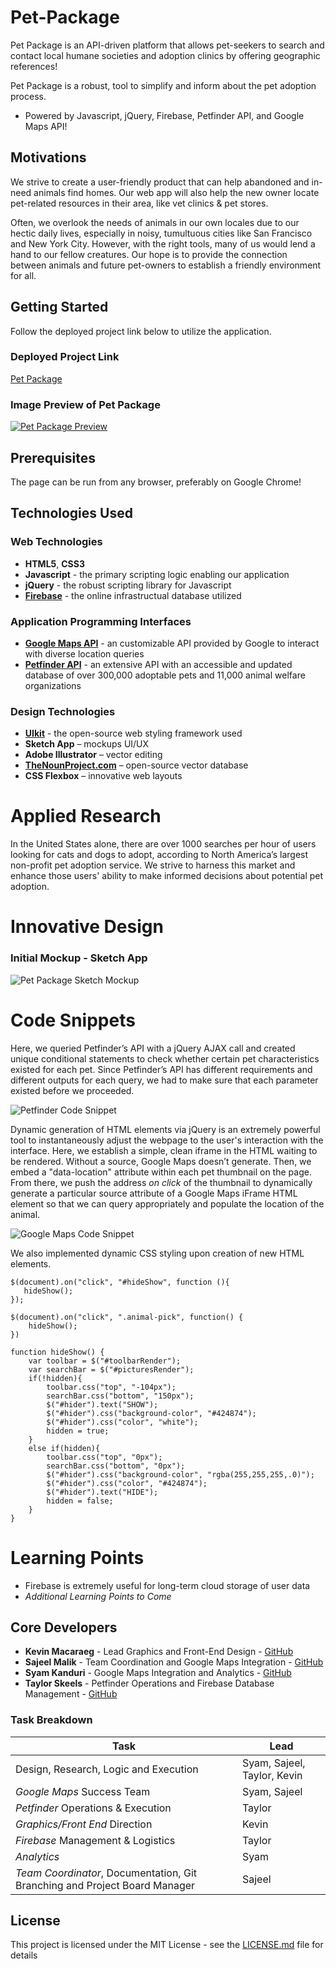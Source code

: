 # Pet-Package

Pet Package is an API-driven platform that allows pet-seekers to search and contact local humane societies and adoption clinics by offering geographic references!

Pet Package is a robust, tool to simplify and inform about the pet adoption process.

* Powered by Javascript, jQuery, Firebase, Petfinder API, and Google Maps API!

## Motivations

We strive to create a user-friendly product that can help abandoned and in-need animals find homes. Our web app will also help the new owner locate pet-related resources in their area, like vet clinics & pet stores.

Often, we overlook the needs of animals in our own locales due to our hectic daily lives, especially in noisy, tumultuous cities like San Francisco and New York City. However, with the right tools, many of us would lend a hand to our fellow creatures. Our hope is to provide the connection between animals and future pet-owners to establish a friendly environment for all.

## Getting Started

Follow the deployed project link below to utilize the application.

### Deployed Project Link
<!-- make a link to the deployed site -->
 
[Pet Package](skeeis.github.io/Pet-Package/)


### Image Preview of Pet Package
<!-- take a picture of the image and add it into the readme  -->
[![Pet Package Preview](https://raw.githubusercontent.com/SkeeIs/Pet-Package/master/img/Preview1.PNG "Pet Package")](skeeis.github.io/Pet-Package/)

## Prerequisites

The page can be run from any browser, preferably on Google Chrome!

## Technologies Used

### Web Technologies
* **HTML5**, **CSS3** 
* **Javascript** - the primary scripting logic enabling our application
* **jQuery** - the robust scripting library for Javascript
* [**Firebase**](https://firebase.google.com/) - the online infrastructual database utilized

### Application Programming Interfaces
* [**Google Maps API**](https://developers.google.com/maps/documentation/javascript/tutorial) - an customizable API provided by Google to interact with diverse location queries
* [**Petfinder API**](https://www.petfinder.com/developers/api-docs) - an extensive API with an accessible and updated database of over 300,000 adoptable pets and 11,000 animal welfare organizations

### Design Technologies
* [**UIkit**](https://getuikit.com/) - the open-source web styling framework used
* **Sketch App** – mockups UI/UX
* **Adobe Illustrator** – vector editing
* [**TheNounProject.com**](https://thenounproject.com) – open-source vector database
* **CSS Flexbox** – innovative web layouts

# Applied Research

In the United States alone, there are over 1000 searches per hour of users looking for cats and dogs to adopt, according to North America’s largest non-profit pet adoption service. We strive to harness this market and enhance those users' ability to make informed decisions about potential pet adoption.

# Innovative Design

### Initial Mockup - Sketch App
![Pet Package Sketch Mockup](https://raw.githubusercontent.com/SkeeIs/Pet-Package/master/graphics/Query.png "Mockup")

# Code Snippets
<!-- put snippets of code inside ``` ``` so it will look like code -->
<!-- if you want to put blockquotes use a > -->

Here, we queried Petfinder’s API with a jQuery AJAX call and created unique conditional statements to check whether certain pet characteristics existed for each pet. Since Petfinder’s API has different requirements and different outputs for each query, we had to make sure that each parameter existed before we proceeded. 

![Petfinder Code Snippet](https://raw.githubusercontent.com/SkeeIs/Pet-Package/master/img/CodeSnip1.PNG "Petfinder API")

Dynamic generation of HTML elements via jQuery is an extremely powerful tool to instantaneously adjust the webpage to the user's interaction with the interface. Here, we establish a simple, clean iframe in the HTML waiting to be rendered. Without a source, Google Maps doesn’t generate.
Then, we embed a "data-location" attribute within each pet thumbnail on the page. From there, we push the address *on click* of the thumbnail to dynamically generate a particular source attribute of a Google Maps iFrame HTML element so that we can query appropriately and populate the location of the animal.

![Google Maps Code Snippet](https://raw.githubusercontent.com/SkeeIs/Pet-Package/master/img/CodeSnip.PNG "Google Maps API")

We also implemented dynamic CSS styling upon creation of new HTML elements. 

```
$(document).on("click", "#hideShow", function (){
   hideShow();
});

$(document).on("click", ".animal-pick", function() {
    hideShow();
})

function hideShow() {
    var toolbar = $("#toolbarRender");
    var searchBar = $("#picturesRender");
    if(!hidden){ 
        toolbar.css("top", "-104px");
        searchBar.css("bottom", "150px");
        $("#hider").text("SHOW");
        $("#hider").css("background-color", "#424874");
        $("#hider").css("color", "white");
        hidden = true;
    }
    else if(hidden){
        toolbar.css("top", "0px");
        searchBar.css("bottom", "0px");
        $("#hider").css("background-color", "rgba(255,255,255,.0)");
        $("#hider").css("color", "#424874");
        $("#hider").text("HIDE");
        hidden = false;
    }
}

```


# Learning Points
<!-- Learning points where you would write what you thought was helpful -->
* Firebase is extremely useful for long-term cloud storage of user data
* *Additional Learning Points to Come*

## Core Developers

* **Kevin Macaraeg** - Lead Graphics and Front-End Design - [GitHub](https://github.com/everysf)
* **Sajeel Malik** - Team Coordination and Google Maps Integration - [GitHub](https://github.com/sajeelmalik)
* **Syam Kanduri** - Google Maps Integration and Analytics - [GitHub](https://github.com/syamkanduri1)
* **Taylor Skeels** - Petfinder Operations and Firebase Database Management - [GitHub](https://github.com/skeeis)

### Task Breakdown

| Task                                                                     | Lead                        |
|--------------------------------------------------------------------------|-----------------------------|
| Design, Research, Logic and Execution                                    | Syam, Sajeel, Taylor, Kevin |
| *Google Maps* Success Team                                                 | Syam, Sajeel                |
| *Petfinder* Operations & Execution                                         | Taylor                      |
| *Graphics/Front End* Direction                                             | Kevin                       |
| *Firebase* Management & Logistics                                          | Taylor                      |
| *Analytics*                                                                | Syam                        |
| *Team Coordinator*, Documentation, Git Branching and Project Board Manager | Sajeel                      |

## License

This project is licensed under the MIT License - see the [LICENSE.md](LICENSE.md) file for details